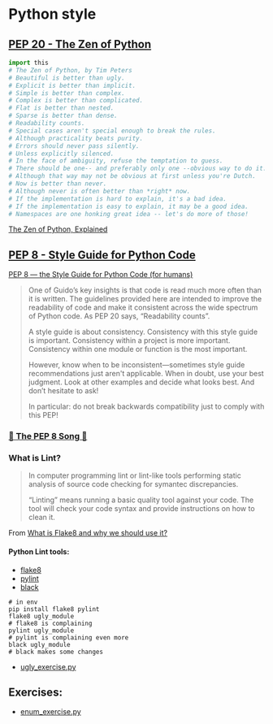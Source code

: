 # Python style

## [PEP 20 - The Zen of Python]
```python
import this
# The Zen of Python, by Tim Peters
# Beautiful is better than ugly.
# Explicit is better than implicit.
# Simple is better than complex.
# Complex is better than complicated.
# Flat is better than nested.
# Sparse is better than dense.
# Readability counts.
# Special cases aren't special enough to break the rules.
# Although practicality beats purity.
# Errors should never pass silently.
# Unless explicitly silenced.
# In the face of ambiguity, refuse the temptation to guess.
# There should be one-- and preferably only one --obvious way to do it.
# Although that way may not be obvious at first unless you're Dutch.
# Now is better than never.
# Although never is often better than *right* now.
# If the implementation is hard to explain, it's a bad idea.
# If the implementation is easy to explain, it may be a good idea.
# Namespaces are one honking great idea -- let's do more of those!
```

[The Zen of Python, Explained][]

## [PEP 8 - Style Guide for Python Code]
[PEP 8 — the Style Guide for Python Code (for humans)][]

> One of Guido’s key insights is that code is read much more often than it is written.
> The guidelines provided here are intended to improve the readability of code
> and make it consistent across the wide spectrum of Python code. As PEP 20 says,
> “Readability counts”.
>
> A style guide is about consistency. Consistency with this style guide is important.
> Consistency within a project is more important. Consistency within one module
> or function is the most important.
>
> However, know when to be inconsistent—sometimes style guide recommendations
> just aren't applicable. When in doubt, use your best judgment.
> Look at other examples and decide what looks best. And don’t hesitate to ask!
>
> In particular: do not break backwards compatibility just to comply with this PEP!

### [🎵 The PEP 8 Song 🎵]

### What is Lint?
> In computer programming lint or lint-like tools performing static analysis of
> source code checking for symantec discrepancies.
> 
> “Linting” means running a basic quality tool against your code.
> The tool will check your code syntax and provide instructions on how to clean it.

From [What is Flake8 and why we should use it?]

#### Python Lint tools:
* [flake8]
* [pylint]
* [black]

```shell
# in env
pip install flake8 pylint
flake8 ugly_module
# flake8 is complaining
pylint ugly_module
# pylint is complaining even more
black ugly_module
# black makes some changes
```
* [ugly_exercise.py](ugly_module/ugly_exercise.py)


## Exercises:
* [enum_exercise.py](enum_exercise.py)

[The Zen of Python, Explained]: https://inventwithpython.com/blog/2018/08/17/the-zen-of-python-explained/
[PEP 8 - Style Guide for Python Code]: https://www.python.org/dev/peps/pep-0008/
[PEP 20 - The Zen of Python]: https://www.python.org/dev/peps/pep-0020/
[PEP 8 — the Style Guide for Python Code (for humans)]: https://pep8.org/
[🎵 The PEP 8 Song 🎵]: https://www.youtube.com/watch?v=hgI0p1zf31k
[What is Flake8 and why we should use it?]: https://medium.com/python-pandemonium/what-is-flake8-and-why-we-should-use-it-b89bd78073f2
[flake8]:https://flake8.pycqa.org/en/latest/
[pylint]: https://pylint.org/
[black]: https://pypi.org/project/black/
